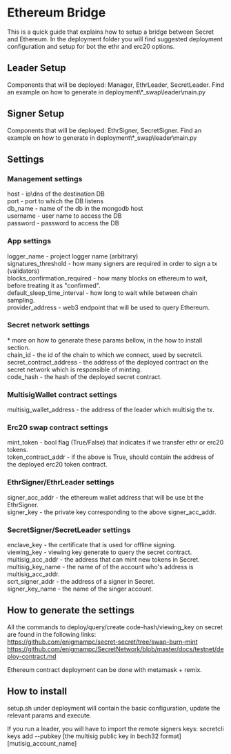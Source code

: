 # Ethereum Bridge
This is a quick guide that explains how to setup a bridge between Secret and Ethereum.
In the deployment folder you will find suggested deployment configuration and setup for bot the ethr and erc20 options.


## Leader Setup
Components that will be deployed: Manager, EthrLeader, SecretLeader.
Find an example on how to generate in deployment\\*_swap\leader\main.py


## Signer Setup
Components that will be deployed: EthrSigner, SecretSigner.
Find an example on how to generate in deployment\\*_swap\leader\main.py  


## Settings


### Management settings
host - ip\dns of the destination DB  
port - port to which the DB listens  
db_name - name of the db in the mongodb host  
username - user name to access the DB  
password - password to access the DB  


### App settings
logger_name - project logger name (arbitrary)  
signatures_threshold - how many signers are required in order to sign a tx (validators)  
blocks_confirmation_required - how many blocks on ethereum to wait, before treating it as "confirmed".    
default_sleep_time_interval - how long to wait while between chain sampling.  
provider_address - web3 endpoint that will be used to query Ethereum.  


### Secret network settings
\* more  on how to generate these params bellow, in the how to install section.    
chain_id - the id of the chain to which we connect, used by secretcli.  
secret_contract_address - the address of the deployed contract on the secret network which is responsible of minting.  
code_hash - the hash of the deployed secret contract.  


### MultisigWallet contract settings
multisig_wallet_address - the address of the leader which multisig the tx.  


### Erc20 swap contract settings
mint_token - bool flag (True/False) that indicates if we transfer ethr or erc20 tokens.  
token_contract_addr - if the above is True, should contain the address of the deployed erc20 token contract.  


### EthrSigner/EthrLeader settings
signer_acc_addr - the ethereum wallet address that will be use bt the EthrSigner.  
signer_key - the private key corresponding to the above signer_acc_addr.  


### SecretSigner/SecretLeader settings
enclave_key - the certificate that is used for offline signing.  
viewing_key - viewing key generate to query the secret contract.
multisig_acc_addr - the address that can mint new tokens in Secret.  
multisig_key_name - the name of of the account who's address is multisig_acc_addr.     
scrt_signer_addr - the address of a signer in Secret.  
signer_key_name - the name of the singer account.  


## How to generate the settings
All the commands to deploy/query/create code-hash/viewing_key  on secret are found in the following links:  
https://github.com/enigmampc/secret-secret/tree/swap-burn-mint  
https://github.com/enigmampc/SecretNetwork/blob/master/docs/testnet/deploy-contract.md
  

Ethereum contract deployment can be done with metamask + remix.  


## How to install
setup.sh under deployment will contain the basic configuration, update the relevant params and execute.  

If you run a leader, you will have to import the remote signers keys:
secretcli keys add --pubkey [the multisig public key in bech32 format] [mutisig_account_name]

